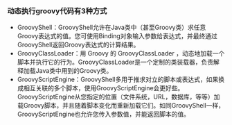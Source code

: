 ### 动态执行groovy代码有3种方式
 - GroovyShell：GroovyShell允许在Java类中（甚至Groovy类）求任意Groovy表达式的值。您可使用Binding对象输入参数给表达式，并最终通过GroovyShell返回Groovy表达式的计算结果。
 - GroovyClassLoader：用 Groovy 的 GroovyClassLoader ，动态地加载一个脚本并执行它的行为。GroovyClassLoader是一个定制的类装载器，负责解释加载Java类中用到的Groovy类。
 - GroovyScriptEngine：GroovyShell多用于推求对立的脚本或表达式，如果换成相互关联的多个脚本，使用GroovyScriptEngine会更好些。GroovyScriptEngine从您指定的位置（文件系统，URL，数据库，等等）加载Groovy脚本，并且随着脚本变化而重新加载它们。如同GroovyShell一样，GroovyScriptEngine也允许您传入参数值，并能返回脚本的值。
